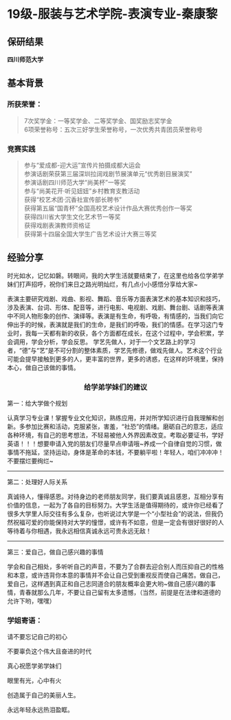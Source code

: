 # 19级-服装与艺术学院-表演专业-秦康黎

## 保研结果
**四川师范大学**

## 基本背景
### 所获荣誉：
> 7次奖学金：一等奖学金、二等奖学金、国奖励志奖学金<br>
6项荣誉称号：五次三好学生荣誉称号，一次优秀共青团员荣誉称号
### 竞赛实践
> 参与“爱成都-迎大运”宣传片拍摄成都大运会<br>
参演话剧荣获第三届深圳拉阔戏剧节展演单元“优秀剧目展演奖”<br>
参演话剧四川师范大学“尚美杯”一等奖<br>
参与“尚美花开·听见妞妞”乡村教育支教活动<br>
获得“校艺术团·沉香社宣传部长聘书”<br>
获得第五届“国青杯”全国高校艺术设计作品大赛优秀创作一等奖<br>
获得四川省大学生文化艺术节一等奖<br>
获得戏剧表演教师资格证<br>
获得第十四届全国大学生广告艺术设计大赛三等奖<br>

## 经验分享

时光如水，记忆如磐。转眼间，我的大学生活就要结束了，在这里也给各位学弟学妹们打声招呼，祝你们来日之路光明灿烂，有几点小小感悟分享给大家~

表演主要研究戏剧、戏曲、影视、舞蹈、音乐等方面表演艺术的基本知识和技巧，涉及表演、台词、形体、配音等，进行电影、电视剧、戏剧、舞台剧、话剧等表演中不同人物形象的创作、演绎等。表演是有生命，有呼吸，有情感的，当我们向它伸出手的时候，表演就是我们的生命，是我们的呼吸，我们的情感。在学习这门专业时，我每一天都有新的收获，各个方面都在成长，在这个过程中，学会积累，学会调用，学会分析，学会反思。
学艺先做人，对于一个文艺路上的学习者，“德”与“艺”是不可分割的整体素质，学艺先修德，做戏先做人。艺术这个行业可能会提早接触到更多的人，更丰富的世界，更多的诱惑，在这样的环境里，保持本心，做自己该做的事情。

### <center>给学弟学妹们的建议</center>

第一：给大学做个规划
  
认真学习专业课！掌握专业文化知识，熟练应用，并对所学知识进行自我理解和创新。多参加比赛和活动，克服紧张，害羞，“社恐”的情绪。磨砺自己的意志，适应各种环境，有自己的思考想法，不轻易被他人外界因素改变。考取必要证书，学好英语！！！想要申请入党的朋友们尽量早点申请哦~养成一个自律自觉的习惯，做事情不拖延，坚持运动，身体是革命的本钱，不要躺平啦！年轻人，咱们冲冲冲！不要摆烂要绚烂~

---
第二：处理好人际关系

真诚待人，懂得感恩。对待身边的老师朋友同学，我们要真诚且感恩，互相分享有价值的信息，一起为了各自的目标努力。大学生活是值得期待的，或许你已经看了很多大学里人际交往有多么复杂，也听说过大学是一个“小型社会”的说法，但我仍然祝福可爱的你能保持对大学的憧憬，或许有不如意，但是一定会有很好很好的人等待着与你相遇，我永远相信真诚永远可贵永远无敌！

---
第三：爱自己，做自己感兴趣的事情

学会和自己相处，多听听自己的声音，不要为了合群去迎合别人而压抑自己的性格和本意，或许违背你本意的事情并不会让自己受到重视反而使自己痛苦。做自己，爱自己，这样遇到真正和自己志同道合的朋友概率会更大哟~做自己感兴趣的事情，青春就那么几年，不要让自己留有太多遗憾，（当然，前提是在法律和道德的允许下哟，嘿嘿）

### 学姐寄语：

请不要忘记自己的初心<br>

不要辜负这个伟大且奋进的时代<br>

真心祝愿学弟学妹们<br>

眼里有光，心中有火<br>

创造属于自己的美丽人生。<br>

永远年轻永远热泪盈眶。<br>



